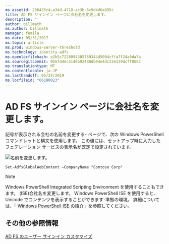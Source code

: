 ```yaml
---
ms.assetid: 28043fc4-a34d-4710-ac3b-5c9d4d6a895c
title: AD FS サインイン ページに会社名を変更します。
description: ''
author: billmath
ms.author: billmath
manager: femila
ms.date: 05/31/2017
ms.topic: article
ms.prod: windows-server-threshold
ms.technology: identity-adfs
ms.openlocfilehash: e2b5c7228094305759344d5094cffa7f24a0da7a
ms.sourcegitcommit: 0b5fd4dc4148b92480db04e4dc22e139dcff8582
ms.translationtype: MT
ms.contentlocale: ja-JP
ms.lasthandoff: 05/24/2019
ms.locfileid: "66190023"
---
```

# <a name="change-the-company-name-on-the-ad-fs-sign-in-page"></a>AD FS サインイン ページに会社名を変更します。
 
記号が表示される会社の名前を変更する\- ページで、次の Windows PowerShell コマンドレットと構文を使用します。 この値には、セットアップ時に入力したフェデレーション サービスの表示名が既定で設定されています。  

![名前を変更します。](media/AD-FS-user-sign-in-customization/ADFS_Blue_Custom1.png)
  
  
    Set-AdfsGlobalWebContent –CompanyName "Contoso Corp"  
 
  
> [!NOTE]  
> Windows PowerShell Integrated Scripting Environment を使用することもできます。 \(ISE\)会社名を変更します。 Windows PowerShell ISE を使用すると、Unicode でコンテンツを表示することができます\-準拠の環境。 詳細については、「 [Windows PowerShell ISE の紹介](https://technet.microsoft.com/library/dd315244.aspx)」を参照してください。  

## <a name="additional-references"></a>その他の参照情報 
[AD FS のユーザー サインイン カスタマイズ](AD-FS-user-sign-in-customization.md)  
  
